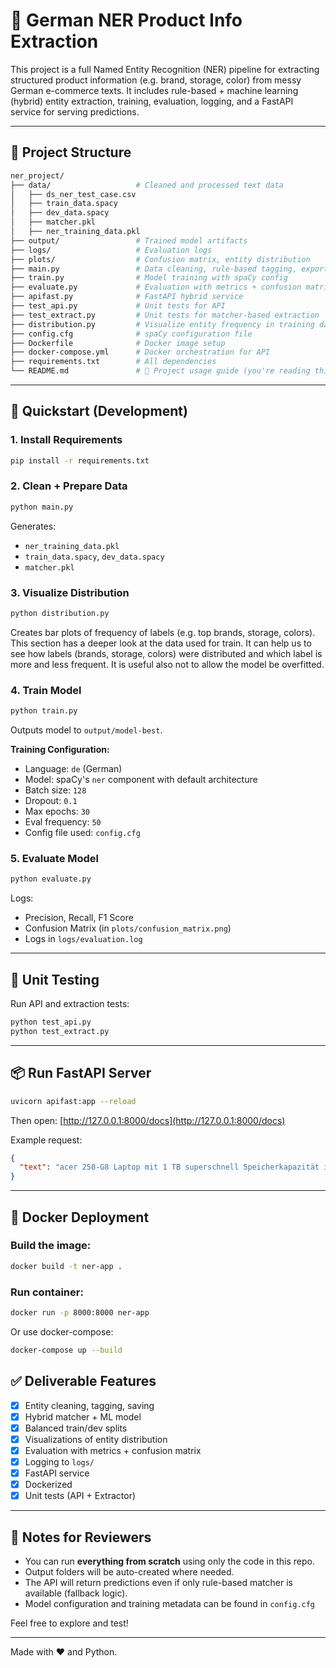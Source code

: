 # 🧠 German NER Product Info Extraction

This project is a full Named Entity Recognition (NER) pipeline for extracting structured product information (e.g. brand, storage, color) from messy German e-commerce texts. It includes rule-based + machine learning (hybrid) entity extraction, training, evaluation, logging, and a FastAPI service for serving predictions.

---

## 📁 Project Structure

```bash
ner_project/
├── data/                   # Cleaned and processed text data
│   ├── ds_ner_test_case.csv
│   ├── train_data.spacy
│   ├── dev_data.spacy
│   ├── matcher.pkl
│   ├── ner_training_data.pkl
├── output/                 # Trained model artifacts
├── logs/                   # Evaluation logs
├── plots/                  # Confusion matrix, entity distribution
├── main.py                 # Data cleaning, rule-based tagging, export to .spacy
├── train.py                # Model training with spaCy config
├── evaluate.py             # Evaluation with metrics + confusion matrix
├── apifast.py              # FastAPI hybrid service
├── test_api.py             # Unit tests for API
├── test_extract.py         # Unit tests for matcher-based extraction
├── distribution.py         # Visualize entity frequency in training data
├── config.cfg              # spaCy configuration file
├── Dockerfile              # Docker image setup
├── docker-compose.yml      # Docker orchestration for API
├── requirements.txt        # All dependencies
└── README.md               # 📖 Project usage guide (you're reading this!)
```

---

## 🚀 Quickstart (Development)

### 1. Install Requirements

```bash
pip install -r requirements.txt
```

### 2. Clean + Prepare Data

```bash
python main.py
```

Generates:

* `ner_training_data.pkl`
* `train_data.spacy`, `dev_data.spacy`
* `matcher.pkl`

### 3. Visualize Distribution

```bash
python distribution.py
```

Creates bar plots of frequency of labels (e.g. top brands, storage, colors).
This section has a deeper look at the data used for train. It can help us to see how labels (brands, storage, colors) were distributed and which label is more and less frequent. It is useful also not to allow the model be overfitted.

### 4. Train Model

```bash
python train.py
```

Outputs model to `output/model-best`.

**Training Configuration:**

* Language: `de` (German)
* Model: spaCy's `ner` component with default architecture
* Batch size: `128`
* Dropout: `0.1`
* Max epochs: `30`
* Eval frequency: `50`
* Config file used: `config.cfg`

### 5. Evaluate Model

```bash
python evaluate.py
```

Logs:

* Precision, Recall, F1 Score
* Confusion Matrix (in `plots/confusion_matrix.png`)
* Logs in `logs/evaluation.log`

---

## 🧪 Unit Testing

Run API and extraction tests:

```bash
python test_api.py
python test_extract.py
```

---

## 📦 Run FastAPI Server

```bash
uvicorn apifast:app --reload
```

Then open: [http://127.0.0.1:8000/docs](http://127.0.0.1:8000/docs)

Example request:

```json
{
  "text": "acer 250-G8 Laptop mit 1 TB superschnell Speicherkapazität in silberene"
}
```

---

## 🐳 Docker Deployment

### Build the image:

```bash
docker build -t ner-app .
```

### Run container:

```bash
docker run -p 8000:8000 ner-app
```

Or use docker-compose:

```bash
docker-compose up --build
```



## ✅ Deliverable Features

* [x] Entity cleaning, tagging, saving
* [x] Hybrid matcher + ML model
* [x] Balanced train/dev splits
* [x] Visualizations of entity distribution
* [x] Evaluation with metrics + confusion matrix
* [x] Logging to `logs/`
* [x] FastAPI service
* [x] Dockerized
* [x] Unit tests (API + Extractor)

---

## 📌 Notes for Reviewers

* You can run **everything from scratch** using only the code in this repo.
* Output folders will be auto-created where needed.
* The API will return predictions even if only rule-based matcher is available (fallback logic).
* Model configuration and training metadata can be found in `config.cfg`

Feel free to explore and test!

---

Made with ❤️ and Python.

